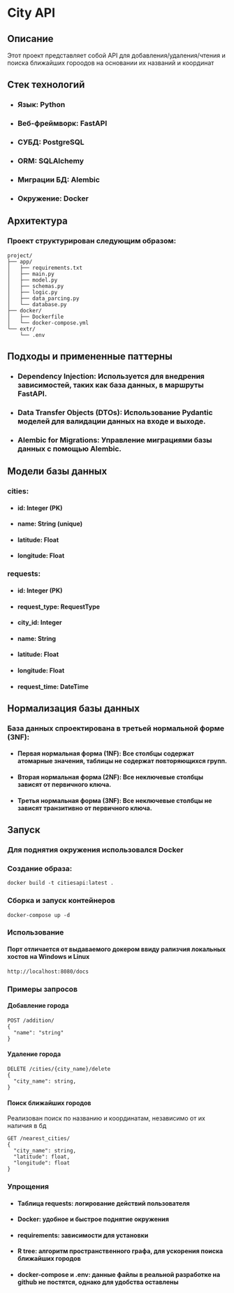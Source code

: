 
# City API
## Описание

Этот проект представляет собой API для добавления/удаления/чтения и поиска ближайших гороодов на основании их названий и координат 
## Стек технологий
* ### Язык: Python
* ###   Веб-фреймворк: FastAPI
* ###  СУБД: PostgreSQL
* ###   ORM: SQLAlchemy
* ###   Миграции БД: Alembic
* ###   Окружение: Docker

## Архитектура
### Проект структурирован следующим образом:


```
project/
├── app/
│   ├── requirements.txt
│   ├── main.py
│   ├── model.py
│   ├── schemas.py
│   ├── logic.py
│   ├── data_parcing.py
│   └── database.py
├── docker/
│   ├── Dockerfile
│   └── docker-compose.yml
└── extr/
    └── .env
```
## Подходы и примененные паттерны
* ###  Dependency Injection: Используется для внедрения зависимостей, таких как база данных, в маршруты FastAPI.
* ###   Data Transfer Objects (DTOs): Использование Pydantic моделей для валидации данных на входе и выходе.
* ###   Alembic for Migrations: Управление миграциями базы данных с помощью Alembic.

## Модели базы данных

### cities:
* #### id: Integer (PK)
* #### name: String (unique)
* #### latitude: Float
* #### longitude: Float

### requests:
* #### id: Integer (PK)
* #### request_type: RequestType
* #### city_id: Integer
* #### name: String
* #### latitude: Float
* #### longitude: Float
* #### request_time: DateTime


## Нормализация базы данных
### База данных спроектирована в третьей нормальной форме (3NF):
* #### Первая нормальная форма (1NF): Все столбцы содержат атомарные значения, таблицы не содержат повторяющихся групп.
* #### Вторая нормальная форма (2NF): Все неключевые столбцы зависят от первичного ключа.
* #### Третья нормальная форма (3NF): Все неключевые столбцы не зависят транзитивно от первичного ключа.


## Запуск
### Для поднятия окружения использовался Docker

### Создание образа:
```
docker build -t citiesapi:latest .
```
### Сборка и запуск контейнеров
```
docker-compose up -d
```
### Использование
#### Порт отличается от выдаваемого докером ввиду рализчия локальных хостов на Windows и Linux
```
http://localhost:8080/docs
```

### Примеры запросов
#### Добавление города

```
POST /addition/
{
  "name": "string"
}
```

#### Удаление города

```
DELETE /cities/{city_name}/delete
{
  "city_name": string,
}
```

#### Поиск ближайших городов
Реализован поиск по названию и координатам, независимо от их наличия в бд

```
GET /nearest_cities/
{
  "city_name": string,
  "latitude": float,
  "longitude": float
}
```
### Упрощения
* #### Таблица requests: логирование действий пользователя
* #### Docker: удобное и быстрое поднятие окружения
* #### requirements: зависимости для установки
* #### R tree: алгоритм пространственного графа, для ускорения поиска ближайших городов
* #### docker-compose и .env: данные файлы в реальной разработке на github не постятся, однако для удобства оставлены
